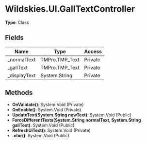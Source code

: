 ﻿# Wildskies.UI.GallTextController

**Type**: Class

## Fields

| Name | Type | Access |
|------|------|--------|
| _normalText | TMPro.TMP_Text | Private |
| _gallText | TMPro.TMP_Text | Private |
| _displayText | System.String | Private |

## Methods

- **OnValidate()**: System.Void (Private)
- **OnEnable()**: System.Void (Private)
- **UpdateText(System.String newText)**: System.Void (Public)
- **ForceDifferentTexts(System.String normalText, System.String gallText)**: System.Void (Public)
- **RefreshUiText()**: System.Void (Private)
- **.ctor()**: System.Void (Public)

